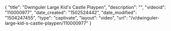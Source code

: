{
    "title": "Dwinguler Large Kid's Castle Playpen",
    "description": "",
    "videoid": "110000977",
    "date_created": "1502524442",
    "date_modified": "1504247455",
    "type": "captivate",
    "layout": "video",
    "url": "\/v\/dwinguler-large-kid-s-castle-playpen\/110000977"
}